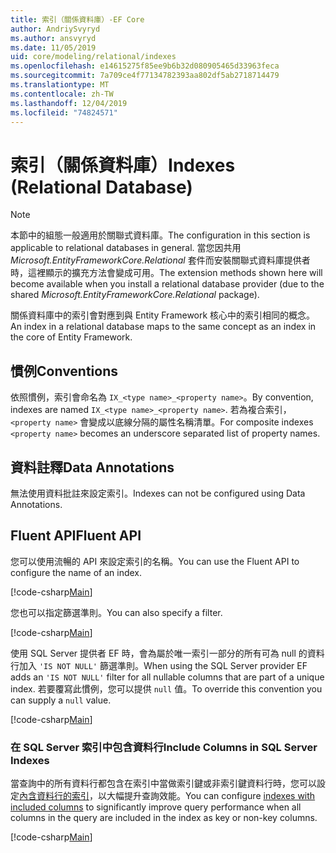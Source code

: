 ```yaml
---
title: 索引（關係資料庫）-EF Core
author: AndriySvyryd
ms.author: ansvyryd
ms.date: 11/05/2019
uid: core/modeling/relational/indexes
ms.openlocfilehash: e14615275f85ee9b6b32d080905465d33963feca
ms.sourcegitcommit: 7a709ce4f77134782393aa802df5ab2718714479
ms.translationtype: MT
ms.contentlocale: zh-TW
ms.lasthandoff: 12/04/2019
ms.locfileid: "74824571"
---
```

# <a name="indexes-relational-database"></a><span data-ttu-id="c8bc8-102">索引（關係資料庫）</span><span class="sxs-lookup"><span data-stu-id="c8bc8-102">Indexes (Relational Database)</span></span>

> [!NOTE]  
> <span data-ttu-id="c8bc8-103">本節中的組態一般適用於關聯式資料庫。</span><span class="sxs-lookup"><span data-stu-id="c8bc8-103">The configuration in this section is applicable to relational databases in general.</span></span> <span data-ttu-id="c8bc8-104">當您因共用 *Microsoft.EntityFrameworkCore.Relational* 套件而安裝關聯式資料庫提供者時，這裡顯示的擴充方法會變成可用。</span><span class="sxs-lookup"><span data-stu-id="c8bc8-104">The extension methods shown here will become available when you install a relational database provider (due to the shared *Microsoft.EntityFrameworkCore.Relational* package).</span></span>

<span data-ttu-id="c8bc8-105">關係資料庫中的索引會對應到與 Entity Framework 核心中的索引相同的概念。</span><span class="sxs-lookup"><span data-stu-id="c8bc8-105">An index in a relational database maps to the same concept as an index in the core of Entity Framework.</span></span>

## <a name="conventions"></a><span data-ttu-id="c8bc8-106">慣例</span><span class="sxs-lookup"><span data-stu-id="c8bc8-106">Conventions</span></span>

<span data-ttu-id="c8bc8-107">依照慣例，索引會命名為 `IX_<type name>_<property name>`。</span><span class="sxs-lookup"><span data-stu-id="c8bc8-107">By convention, indexes are named `IX_<type name>_<property name>`.</span></span> <span data-ttu-id="c8bc8-108">若為複合索引，`<property name>` 會變成以底線分隔的屬性名稱清單。</span><span class="sxs-lookup"><span data-stu-id="c8bc8-108">For composite indexes `<property name>` becomes an underscore separated list of property names.</span></span>

## <a name="data-annotations"></a><span data-ttu-id="c8bc8-109">資料註釋</span><span class="sxs-lookup"><span data-stu-id="c8bc8-109">Data Annotations</span></span>

<span data-ttu-id="c8bc8-110">無法使用資料批註來設定索引。</span><span class="sxs-lookup"><span data-stu-id="c8bc8-110">Indexes can not be configured using Data Annotations.</span></span>

## <a name="fluent-api"></a><span data-ttu-id="c8bc8-111">Fluent API</span><span class="sxs-lookup"><span data-stu-id="c8bc8-111">Fluent API</span></span>

<span data-ttu-id="c8bc8-112">您可以使用流暢的 API 來設定索引的名稱。</span><span class="sxs-lookup"><span data-stu-id="c8bc8-112">You can use the Fluent API to configure the name of an index.</span></span>

[!code-csharp[Main](../../../../samples/core/Modeling/FluentAPI/Relational/IndexName.cs?name=Model&highlight=9)]

<span data-ttu-id="c8bc8-113">您也可以指定篩選準則。</span><span class="sxs-lookup"><span data-stu-id="c8bc8-113">You can also specify a filter.</span></span>

[!code-csharp[Main](../../../../samples/core/Modeling/FluentAPI/Relational/IndexFilter.cs?name=Model&highlight=9)]

<span data-ttu-id="c8bc8-114">使用 SQL Server 提供者 EF 時，會為屬於唯一索引一部分的所有可為 null 的資料行加入 `'IS NOT NULL'` 篩選準則。</span><span class="sxs-lookup"><span data-stu-id="c8bc8-114">When using the SQL Server provider EF adds an `'IS NOT NULL'` filter for all nullable columns that are part of a unique index.</span></span> <span data-ttu-id="c8bc8-115">若要覆寫此慣例，您可以提供 `null` 值。</span><span class="sxs-lookup"><span data-stu-id="c8bc8-115">To override this convention you can supply a `null` value.</span></span>

[!code-csharp[Main](../../../../samples/core/Modeling/FluentAPI/Relational/IndexNoFilter.cs?name=Model&highlight=10)]

### <a name="include-columns-in-sql-server-indexes"></a><span data-ttu-id="c8bc8-116">在 SQL Server 索引中包含資料行</span><span class="sxs-lookup"><span data-stu-id="c8bc8-116">Include Columns in SQL Server Indexes</span></span>

<span data-ttu-id="c8bc8-117">當查詢中的所有資料行都包含在索引中當做索引鍵或非索引鍵資料行時，您可以設定[內含資料行的索引](https://docs.microsoft.com/sql/relational-databases/indexes/create-indexes-with-included-columns)，以大幅提升查詢效能。</span><span class="sxs-lookup"><span data-stu-id="c8bc8-117">You can configure [indexes with included columns](https://docs.microsoft.com/sql/relational-databases/indexes/create-indexes-with-included-columns) to significantly improve query performance when all columns in the query are included in the index as key or non-key columns.</span></span>

[!code-csharp[Main](../../../../samples/core/Modeling/FluentAPI/Relational/IndexInclude.cs?name=Model)]

